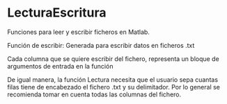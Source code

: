 # LecturaEscritura
Funciones para leer y escribir ficheros en Matlab.

Función de escribir: Generada para escribir datos en ficheros .txt

Cada columna que se quiere escribir del fichero, representa un bloque de argumentos de entrada en la función

De igual manera, la función Lectura necesita que el usuario sepa cuantas filas tiene de encabezado el fichero .txt y su delimitador. Por lo general se recomienda tomar en cuenta todas las columnas del fichero.
